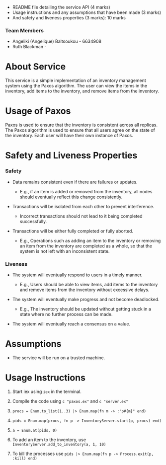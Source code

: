- README file detailing the service API (4 marks)
- Usage instructions and any assumptions that have been made (3 marks)
- And safety and liveness properties (3 marks): 10 marks

### Team Members ###
- Angeliki (Angelique) Baltsoukou - 6634908
- Ruth Blackman - 

# About Service #
This service is a simple implementation of an inventory management system using the Paxos algorithm.
The user can view the items in the inventory, add items to the inventory, and remove items from the inventory.

# Usage of Paxos #
Paxos is used to ensure that the inventory is consistent across all replicas. 
The Paxos algorithm is used to ensure that all users agree on the state of the inventory.
Each user will have their own instance of Paxos.

# Safety and Liveness Properties #
### Safety ###
- Data remains consistent even if there are failures or updates. 
  - E.g., if an item is added or removed from the inventory, all nodes should eventually reflect this change consistently.
  
- Transactions will be isolated from each other to prevent interference.
  - Incorrect transactions should not lead to it being completed successfully.
  
- Transactions will be either fully completed or fully aborted.
  - E.g., Operations such as adding an item to the inventory or removing an item from the inventory are completed as a whole, so that the system is not left with an inconsistent state.

### Liveness ###
- The system will eventually respond to users in a timely manner.
  - E.g., Users should be able to view items, add items to the inventory and remove items from the inventory without excessive delays.
  
- The system will eventually make progress and not become deadlocked.
  - E.g., The inventory should be updated without getting stuck in a state where no further process can be made.
  
- The system will eventually reach a consensus on a value.


# Assumptions #
* The service will be run on a trusted machine.

# Usage Instructions #
1. Start iex using ```iex``` in the terminal.
2. Compile the code using ```c "paxos.ex"``` and ```c "server.ex"```
3. ```procs = Enum.to_list(1..3) |> Enum.map(fn m -> :"p#{m}" end)```
4. ```pids = Enum.map(procs, fn p -> InventoryServer.start(p, procs) end)```
5. ```a = Enum.at(pids, 0)```
6. To add an item to the inventory, use ```InventoryServer.add_to_inventory(a, 1, 10)```

7. To kill the processes use ```pids |> Enum.map(fn p -> Process.exit(p, :kill) end)```